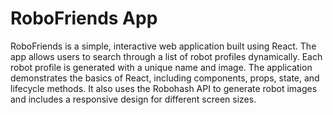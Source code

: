 # RoboFriends App
RoboFriends is a simple, interactive web application built using React. The app allows users to search through a list of robot profiles dynamically. Each robot profile is generated with a unique name and image. The application demonstrates the basics of React, including components, props, state, and lifecycle methods. It also uses the Robohash API to generate robot images and includes a responsive design for different screen sizes.
